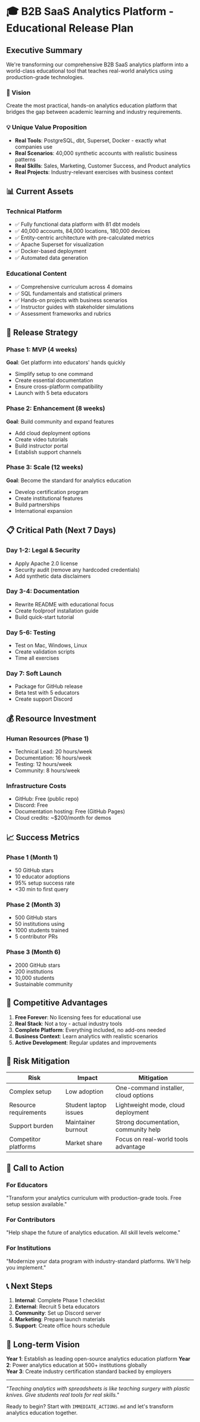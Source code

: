# 🎓 B2B SaaS Analytics Platform - Educational Release Plan

## Executive Summary

We're transforming our comprehensive B2B SaaS analytics platform into a world-class educational tool that teaches real-world analytics using production-grade technologies.

### 🎯 Vision
Create the most practical, hands-on analytics education platform that bridges the gap between academic learning and industry requirements.

### 💡 Unique Value Proposition
- **Real Tools**: PostgreSQL, dbt, Superset, Docker - exactly what companies use
- **Real Scenarios**: 40,000 synthetic accounts with realistic business patterns  
- **Real Skills**: Sales, Marketing, Customer Success, and Product analytics
- **Real Projects**: Industry-relevant exercises with business context

## 📊 Current Assets

### Technical Platform
- ✅ Fully functional data platform with 81 dbt models
- ✅ 40,000 accounts, 84,000 locations, 180,000 devices
- ✅ Entity-centric architecture with pre-calculated metrics
- ✅ Apache Superset for visualization
- ✅ Docker-based deployment
- ✅ Automated data generation

### Educational Content  
- ✅ Comprehensive curriculum across 4 domains
- ✅ SQL fundamentals and statistical primers
- ✅ Hands-on projects with business scenarios
- ✅ Instructor guides with stakeholder simulations
- ✅ Assessment frameworks and rubrics

## 🚀 Release Strategy

### Phase 1: MVP (4 weeks)
**Goal**: Get platform into educators' hands quickly
- Simplify setup to one command
- Create essential documentation
- Ensure cross-platform compatibility
- Launch with 5 beta educators

### Phase 2: Enhancement (8 weeks)
**Goal**: Build community and expand features
- Add cloud deployment options
- Create video tutorials
- Build instructor portal
- Establish support channels

### Phase 3: Scale (12 weeks)  
**Goal**: Become the standard for analytics education
- Develop certification program
- Create institutional features
- Build partnerships
- International expansion

## 📋 Critical Path (Next 7 Days)

### Day 1-2: Legal & Security
- Apply Apache 2.0 license
- Security audit (remove any hardcoded credentials)
- Add synthetic data disclaimers

### Day 3-4: Documentation
- Rewrite README with educational focus
- Create foolproof installation guide
- Build quick-start tutorial

### Day 5-6: Testing
- Test on Mac, Windows, Linux
- Create validation scripts
- Time all exercises

### Day 7: Soft Launch
- Package for GitHub release
- Beta test with 5 educators
- Create support Discord

## 💰 Resource Investment

### Human Resources (Phase 1)
- Technical Lead: 20 hours/week
- Documentation: 16 hours/week  
- Testing: 12 hours/week
- Community: 8 hours/week

### Infrastructure Costs
- GitHub: Free (public repo)
- Discord: Free
- Documentation hosting: Free (GitHub Pages)
- Cloud credits: ~$200/month for demos

## 📈 Success Metrics

### Phase 1 (Month 1)
- 50 GitHub stars
- 10 educator adoptions
- 95% setup success rate
- <30 min to first query

### Phase 2 (Month 3)
- 500 GitHub stars
- 50 institutions using
- 1000 students trained
- 5 contributor PRs

### Phase 3 (Month 6)
- 2000 GitHub stars
- 200 institutions
- 10,000 students
- Sustainable community

## 🎁 Competitive Advantages

1. **Free Forever**: No licensing fees for educational use
2. **Real Stack**: Not a toy - actual industry tools
3. **Complete Platform**: Everything included, no add-ons needed
4. **Business Context**: Learn analytics with realistic scenarios
5. **Active Development**: Regular updates and improvements

## 🚨 Risk Mitigation

| Risk | Impact | Mitigation |
|------|---------|------------|
| Complex setup | Low adoption | One-command installer, cloud options |
| Resource requirements | Student laptop issues | Lightweight mode, cloud deployment |
| Support burden | Maintainer burnout | Strong documentation, community help |
| Competitor platforms | Market share | Focus on real-world tools advantage |

## 🤝 Call to Action

### For Educators
"Transform your analytics curriculum with production-grade tools. Free setup session available."

### For Contributors  
"Help shape the future of analytics education. All skill levels welcome."

### For Institutions
"Modernize your data program with industry-standard platforms. We'll help you implement."

## 📞 Next Steps

1. **Internal**: Complete Phase 1 checklist
2. **External**: Recruit 5 beta educators
3. **Community**: Set up Discord server
4. **Marketing**: Prepare launch materials
5. **Support**: Create office hours schedule

## 🌟 Long-term Vision

**Year 1**: Establish as leading open-source analytics education platform
**Year 2**: Power analytics education at 500+ institutions globally  
**Year 3**: Create industry certification standard backed by employers

---

*"Teaching analytics with spreadsheets is like teaching surgery with plastic knives. Give students real tools for real skills."*

Ready to begin? Start with `IMMEDIATE_ACTIONS.md` and let's transform analytics education together.